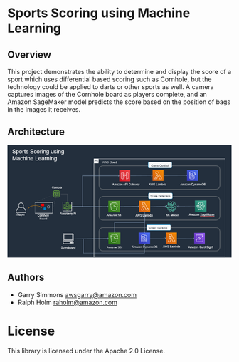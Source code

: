 # Sports Scoring using Machine Learning #

## Overview ##

This project demonstrates the ability to determine and display the score of a sport which uses differential based scoring such as Cornhole, but the technology could be applied to darts or other sports as well. A camera captures images of the Cornhole board as players complete, and an Amazon SageMaker model predicts the score based on the position of bags in the images it receives.

## Architecture ##

![Architecture Diagram](./Architecture.png)


## Authors ##
- Garry Simmons awsgarry@amazon.com
- Ralph Holm raholm@amazon.com

# License #

This library is licensed under the Apache 2.0 License.
